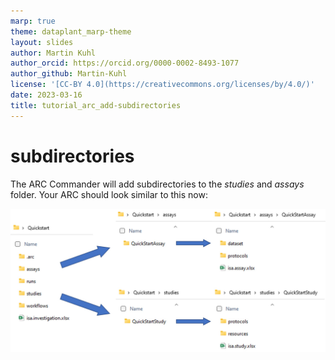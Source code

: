 ```yaml
---
marp: true
theme: dataplant_marp-theme
layout: slides
author: Martin Kuhl
author_orcid: https://orcid.org/0000-0002-8493-1077
author_github: Martin-Kuhl
license: '[CC-BY 4.0](https://creativecommons.org/licenses/by/4.0/)'
date: 2023-03-16
title: tutorial_arc_add-subdirectories
---
```


# subdirectories

The ARC Commander will add subdirectories to the *studies* and *assays* folder. Your ARC should look similar to this now: 

![w:800](../images/arc_studies_assays.jpg)
